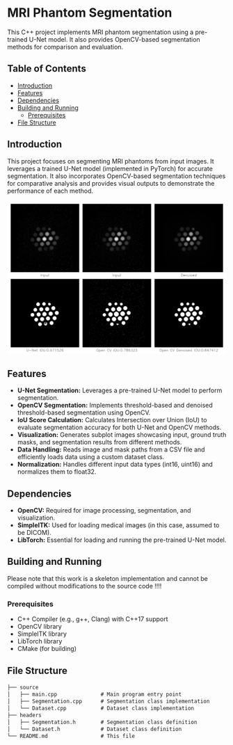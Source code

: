 # MRI Phantom Segmentation

This C++ project implements MRI phantom segmentation using a pre-trained U-Net model. It also provides OpenCV-based segmentation methods for comparison and evaluation. 

## Table of Contents

* [Introduction](#introduction)
* [Features](#features)
* [Dependencies](#dependencies)
* [Building and Running](#building-and-running)
    * [Prerequisites](#prerequisites)
* [File Structure](#file-structure)

## Introduction

This project focuses on segmenting MRI phantoms from input images. It leverages a trained U-Net model (implemented in PyTorch) for accurate segmentation.  It also incorporates OpenCV-based segmentation techniques for comparative analysis and provides visual outputs to demonstrate the performance of each method.

![Segmentation Results](output_folder/subplots_with_subtitles_20.png "Segmentation Results")

## Features

* **U-Net Segmentation:** Leverages a pre-trained U-Net model to perform segmentation.
* **OpenCV Segmentation:**  Implements threshold-based and denoised threshold-based segmentation using OpenCV.
* **IoU Score Calculation:** Calculates Intersection over Union (IoU) to evaluate segmentation accuracy for both U-Net and OpenCV methods.
* **Visualization:** Generates subplot images showcasing input, ground truth masks, and segmentation results from different methods.
* **Data Handling:** Reads image and mask paths from a CSV file and efficiently loads data using a custom dataset class.
* **Normalization:** Handles different input data types (int16, uint16) and normalizes them to float32.

## Dependencies

* **OpenCV:**  Required for image processing, segmentation, and visualization.
* **SimpleITK:** Used for loading medical images (in this case, assumed to be DICOM).
* **LibTorch:**  Essential for loading and running the pre-trained U-Net model. 

## Building and Running

Please note that this work is a skeleton implementation and cannot be compiled without modifications to the source code !!!! 

### Prerequisites

* C++ Compiler (e.g., g++, Clang) with C++17 support
* OpenCV library
* SimpleITK library 
* LibTorch library
* CMake (for building)

## File Structure

```
├── source
│   ├── main.cpp              # Main program entry point
│   ├── Segmentation.cpp      # Segmentation class implementation
│   └── Dataset.cpp           # Dataset class implementation
├── headers
│   ├── Segmentation.h        # Segmentation class definition
│   └── Dataset.h             # Dataset class definition
└── README.md                 # This file
```

    

